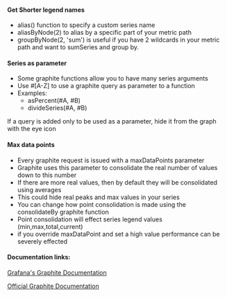 #### Get Shorter legend names

- alias() function to specify a custom series name
- aliasByNode(2) to alias by a specific part of your metric path
- groupByNode(2, 'sum') is useful if you have 2 wildcards in your metric path and want to sumSeries and group by.

#### Series as parameter

- Some graphite functions allow you to have many series arguments
- Use #[A-Z] to use a graphite query as parameter to a function
- Examples:
  - asPercent(#A, #B)
  - divideSeries(#A, #B)

If a query is added only to be used as a parameter, hide it from the graph with the eye icon

#### Max data points
- Every graphite request is issued with a maxDataPoints parameter
- Graphite uses this parameter to consolidate the real number of values down to this number
- If there are more real values, then by default they will be consolidated using averages
- This could hide real peaks and max values in your series
- You can change how point consolidation is made using the consolidateBy graphite function
- Point consolidation will effect series legend values (min,max,total,current)
- if you override maxDataPoint and set a high value performance can be severely effected

#### Documentation links:

[Grafana's Graphite Documentation](http://sensores.gruposomel.com/features/datasources/graphite)

[Official Graphite Documentation](https://graphite.readthedocs.io)

